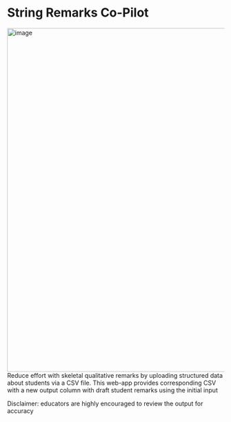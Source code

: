 # String Remarks Co-Pilot
<img width="796" alt="image" src="https://github.com/String-sg/str-remarks-copilot/assets/44336310/92c4ab1e-786c-478f-80b0-50a68f2ee659">
Reduce effort with skeletal qualitative remarks by uploading structured data about students via a CSV file. This web-app provides corresponding CSV with a new output column with draft student remarks using the initial input

Disclaimer: educators are highly encouraged to review the output for accuracy 
